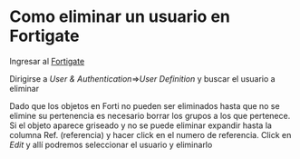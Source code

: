 # Como eliminar un usuario en Fortigate

Ingresar al [Fortigate](https://10.1.1.254:10443/)

Dirigirse a *User & Authentication*=>*User Definition* y buscar el usuario a eliminar

Dado que los objetos en Forti no pueden ser eliminados hasta que no se elimine su pertenencia es necesario borrar los grupos a los que pertenece. Si el objeto aparece griseado y no se puede eliminar expandir hasta la columna Ref. (referencia) y hacer click en el numero de referencia.
Click en *Edit* y allí podremos seleccionar el usuario y eliminarlo